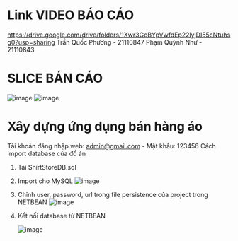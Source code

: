 # Link VIDEO BÁO CÁO
https://drive.google.com/drive/folders/1Xwr3GoBYpVwfdEp22lyjDI55cNtuhsg0?usp=sharing
Trần Quốc Phương - 21110847
Phạm Quỳnh Như - 21110843
# SLICE BÁN CÁO
![image](https://github.com/tqphuong3011/WEB-BAN-HANG-ONLINE/assets/122359573/b08b55d9-5375-42c9-a243-e644d7aae063)
![image](https://github.com/tqphuong3011/WEB-BAN-HANG-ONLINE/assets/122359573/0d36ed4c-db8b-4862-8ced-77a7b18314c7)

# Xây dựng ứng dụng bán hàng áo
Tài khoản đăng nhập web: admin@gmail.com - Mật khẩu: 123456
Cách import database của đồ án
1. Tải ShirtStoreDB.sql
2. Import cho MySQL ![image](https://github.com/tqphuong3011/WEB-BAN-HANG-ONLINE/assets/122359573/e9c37676-3f25-441e-9deb-4330d0bc2efd)
3. Chỉnh user, password, url trong file persistence của project trong NETBEAN ![image](https://github.com/tqphuong3011/WEB-BAN-HANG-ONLINE/assets/122359573/24d399d6-0e11-4666-93d8-7b59b23682a9)
4. Kết nối database từ NETBEAN


   ![image](https://github.com/tqphuong3011/WEB-BAN-HANG-ONLINE/assets/122359573/7a421344-caaa-4532-bf54-420440af77a1)
